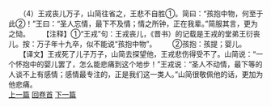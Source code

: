 　　（4）王戎丧儿万子，山简往省之，王悲不自胜①。简曰：“孩抱中物，何至于此②！”王曰：“圣人忘情，最下不及情；情之所钟，正在我辈。”简服其言，更为之恸。
　　【注释】①“王戎”句：王戎丧儿，《晋书）的记载是王戎的堂弟王衍丧儿。按：万子年十九卒，似不能说“孩抱中物”。
　　②孩抱：孩提；婴儿。
　　【译文】王戎死了儿子万子，山简去探望他，王戎悲伤得受不了。山简说：“一个怀抱中的婴儿罢了，怎么能悲痛到这个地步！”王戎说：“圣人不动情，最下等的人谈不上有感情；感情最专注的，正是我们这一类人。”山简很敬佩他的话，更加为他悲痛。
<br>[上一篇](17_03) [回卷首](17_00) [下一篇](17_05)
